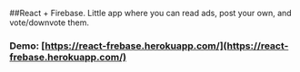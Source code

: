 ##React + Firebase. Little app where you can read ads, post your own, and vote/downvote them.  
### Demo: [https://react-frebase.herokuapp.com/](https://react-frebase.herokuapp.com/)
